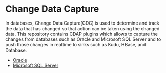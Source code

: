 Change Data Capture
===================

In databases, Change Data Capture(CDC) is used to determine and track the data that has changed so that
action can be taken using the changed data. This repository contains CDAP plugins which allows to capture
the changes from databases such as Oracle and Microsoft SQL Server and to push those changes in realtime
to sinks such as Kudu, HBase, and Database.

* [Oracle](docs/oracle/Oracle.md)
* [Microsoft SQL Server](docs/sqlserver/CTSQLServer.md)



